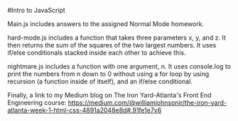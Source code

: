 #Intro to JavaScript

Main.js includes answers to the assigned Normal Mode homework.

hard-mode.js includes a function that takes three parameters x, y, and z. It then returns the sum of the squares of the two largest numbers. It uses if/else conditionals stacked inside each other to achieve this.

nightmare.js includes a function with one argument, n. It uses console.log to print the numbers from n down to 0 without using a for loop by using recursion (a function inside of itself), and an if/else conditional.

Finally, a link to my Medium blog on The Iron Yard-Atlanta's Front End Engineering course:
https://medium.com/@williamjohnsonjr/the-iron-yard-atlanta-week-1-html-css-4891a2048e8d#.91fe1e7v6

